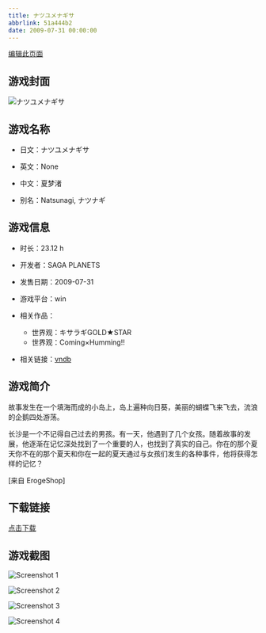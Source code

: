 ```yaml
---
title: ナツユメナギサ
abbrlink: 51a444b2
date: 2009-07-31 00:00:00
---
```

[编辑此页面](https://github.com/ACG-3/ADV3-source/blob/main/source/_posts/games/%E3%83%8A%E3%83%84%E3%83%A6%E3%83%A1%E3%83%8A%E3%82%AE%E3%82%B5.md)

## 游戏封面

![ナツユメナギサ](https%3A//pan.timero.xyz/onedrive/img_lib_001/%E3%83%8A%E3%83%84%E3%83%A6%E3%83%A1%E3%83%8A%E3%82%AE%E3%82%B5_cover.avif)


## 游戏名称

- 日文：ナツユメナギサ
- 英文：None
- 中文：夏梦渚

- 别名：Natsunagi, ナツナギ


## 游戏信息

- 时长：23.12 h
- 开发者：SAGA PLANETS
- 发售日期：2009-07-31
- 游戏平台：win
- 相关作品：
   - 世界观：キサラギGOLD★STAR
   - 世界观：Coming×Humming!!

- 相关链接：[vndb](https://vndb.org/v1755)


## 游戏简介

故事发生在一个填海而成的小岛上，岛上遍种向日葵，美丽的蝴蝶飞来飞去，流浪的企鹅四处游荡。

长沙是一个不记得自己过去的男孩。有一天，他遇到了几个女孩。随着故事的发展，他逐渐在记忆深处找到了一个重要的人，也找到了真实的自己。你在的那个夏天你不在的那个夏天和你在一起的夏天通过与女孩们发生的各种事件，他将获得怎样的记忆？

[来自 ErogeShop]


## 下载链接

[点击下载](https://pan.timero.xyz/onedrive/adv_lib_001/%E3%83%8A%E3%83%84%E3%83%A6%E3%83%A1%E3%83%8A%E3%82%AE%E3%82%B5)


## 游戏截图


![Screenshot 1](https%3A//pan.timero.xyz/onedrive/img_lib_001/%E3%83%8A%E3%83%84%E3%83%A6%E3%83%A1%E3%83%8A%E3%82%AE%E3%82%B5_Screenshot_1.avif)

![Screenshot 2](https%3A//pan.timero.xyz/onedrive/img_lib_001/%E3%83%8A%E3%83%84%E3%83%A6%E3%83%A1%E3%83%8A%E3%82%AE%E3%82%B5_Screenshot_2.avif)

![Screenshot 3](https%3A//pan.timero.xyz/onedrive/img_lib_001/%E3%83%8A%E3%83%84%E3%83%A6%E3%83%A1%E3%83%8A%E3%82%AE%E3%82%B5_Screenshot_3.avif)

![Screenshot 4](https%3A//pan.timero.xyz/onedrive/img_lib_001/%E3%83%8A%E3%83%84%E3%83%A6%E3%83%A1%E3%83%8A%E3%82%AE%E3%82%B5_Screenshot_4.avif)

